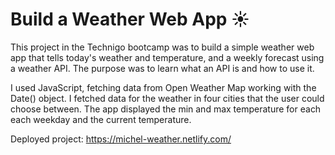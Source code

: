 # Build a Weather Web App :sunny:

This project in the Technigo bootcamp was to build a simple weather web app that tells today's weather and temperature, and a weekly forecast using a weather API. The purpose was to learn what an API is and how to use it.

I used JavaScript, fetching data from Open Weather Map working with the Date() object. I fetched data for the weather in four cities that the user could choose between. The app displayed the min and max temperature for each each weekday and the current temperature.

Deployed project:
https://michel-weather.netlify.com/
